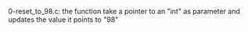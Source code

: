 0-reset_to_98.c: the function take a pointer to an "int" as parameter and updates the value it points to "98"


